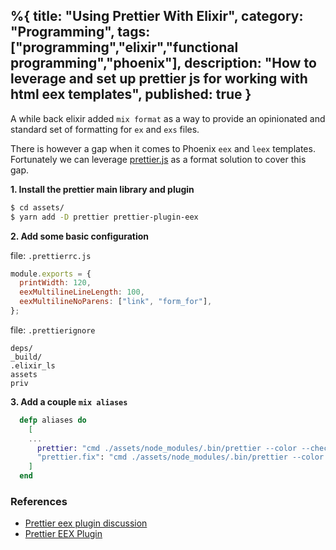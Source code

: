 %{
title: "Using Prettier With Elixir",
category: "Programming",
tags: ["programming","elixir","functional programming","phoenix"],
description: "How to leverage and set up prettier js for working with html eex templates",
published: true
}
---

<!--How to leverage and set up Prettier.js for working with .html.eex templates-->

A while back elixir added `mix format` as a way to provide an opinionated and standard set of formatting for `ex` and `exs` files. 

There is however a gap when it comes to Phoenix `eex` and `leex` templates. Fortunately we can leverage [prettier.js](https://prettier.io/) as a format solution to cover this gap.

**1. Install the prettier main library and plugin**

```bash 
$ cd assets/
$ yarn add -D prettier prettier-plugin-eex
```

**2. Add some basic configuration**

file: `.prettierrc.js`

```javascript
module.exports = {
  printWidth: 120,
  eexMultilineLineLength: 100,
  eexMultilineNoParens: ["link", "form_for"],
};
```

file: `.prettierignore`

```
deps/
_build/
.elixir_ls
assets
priv
```

**3. Add a couple `mix aliases`**

```elixir
  defp aliases do
    [
    ...
      prettier: "cmd ./assets/node_modules/.bin/prettier --color --check .",
      "prettier.fix": "cmd ./assets/node_modules/.bin/prettier --color -w ."
    ]
  end
```

### References 

- [Prettier eex plugin discussion](https://elixirforum.com/t/prettier-eex-plugin/37067/5)
- [Prettier EEX Plugin](https://github.com/adamzapasnik/prettier-plugin-eex)